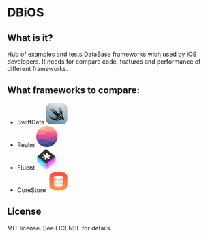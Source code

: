 
# DBiOS

## What is it?

Hub of examples and tests DataBase frameworks wich used by iOS developers.
It needs for compare code, features and performance of different frameworks.

## What frameworks to compare:

- SwiftData ![SwiftData](Docs/SwiftData.png)
- Realm ![Realm](Docs/Realm.png)
- Fluent ![Fluent](Docs/Fluent.png)
- CoreStore ![CoreStore](Docs/CoreStore.png)

## License

MIT license. See LICENSE for details.
